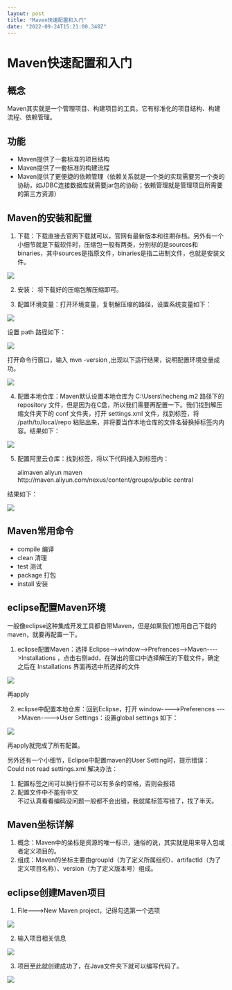 ```yaml
---
layout: post
title: "Maven快速配置和入门"
date: "2022-09-24T15:21:00.348Z"
---
```

Maven快速配置和入门
============

概念
--

Maven其实就是一个管理项目、构建项目的工具。它有标准化的项目结构、构建流程、依赖管理。

功能
--

*   Maven提供了一套标准的项目结构
*   Maven提供了一套标准的构建流程
*   Maven提供了更便捷的依赖管理（依赖关系就是一个类的实现需要另一个类的协助，如JDBC连接数据库就需要jar包的协助；依赖管理就是管理项目所需要的第三方资源）

Maven的安装和配置
-----------

1.  下载：下载直接去官网下载就可以，官网有最新版本和往期存档。另外有一个小细节就是下载软件时，压缩包一般有两类，分别标的是sources和binaries，其中sources是指原文件，binaries是指二进制文件，也就是安装文件。

![](https://img2022.cnblogs.com/blog/2441499/202209/2441499-20220924105417094-2053279734.png)

2.  安装： 将下载好的压缩包解压缩即可。
    
3.  配置环境变量：打开环境变量，复制解压缩的路径，设置系统变量如下：
    

![](https://img2022.cnblogs.com/blog/2441499/202209/2441499-20220924105533881-1124210444.png)

设置 path 路径如下：

![](https://img2022.cnblogs.com/blog/2441499/202209/2441499-20220924105658130-1839749416.png)

打开命令行窗口，输入 mvn -version ,出现以下运行结果，说明配置环境变量成功。

![](https://img2022.cnblogs.com/blog/2441499/202209/2441499-20220924105913492-438730751.png)

4.  配置本地仓库：Maven默认设置本地仓库为 C:\\Users\\hecheng.m2 路径下的 repository 文件，但是因为在C盘，所以我们需要再配置一下。我们找到解压缩文件夹下的 conf 文件夹，打开 settings.xml 文件，找到<localRepository>标签，将 <localRepository>/path/to/local/repo</localRepository> 粘贴出来，并将要当作本地仓库的文件名替换掉标签内内容。结果如下：

![](https://img2022.cnblogs.com/blog/2441499/202209/2441499-20220924110757388-656921471.png)

5.  配置阿里云仓库：找到<mirror>标签，将以下代码插入到标签内：

       <mirror>
          <id>alimaven</id>
          <name>aliyun maven<name>
          <url>http://maven.aliyun.com/nexus/content/groups/public</url>
          <mirrorOf>central</mirrorOf>
       </mirror>
    

结果如下：

![](https://img2022.cnblogs.com/blog/2441499/202209/2441499-20220924112426182-1709317356.png)

Maven常用命令
---------

*   compile 编译
*   clean 清理
*   test 测试
*   package 打包
*   install 安装

eclipse配置Maven环境
----------------

一般像eclipse这种集成开发工具都自带Maven，但是如果我们想用自己下载的maven，就要再配置一下。

1.  eclipse配置Maven：选择 Eclipse-->window-->Prefrences-->Maven---->Installations ，点击右侧add，在弹出的窗口中选择解压的下载文件，确定之后在 Installations 界面再选中所选择的文件

![](https://img2022.cnblogs.com/blog/2441499/202209/2441499-20220924152359875-1205227556.png)

再apply

2.  eclipse中配置本地仓库：回到Eclipse，打开 window---->Preferences --->Maven---->User Settings：设置global settings 如下：

![](https://img2022.cnblogs.com/blog/2441499/202209/2441499-20220924154349201-609297763.png)

再apply就完成了所有配置。

另外还有一个小细节，Eclipse中配置maven的User Setting时，提示错误：Could not read settings.xml 解决办法：

1.  配置标签之间可以换行但不可以有多余的空格，否则会报错
2.  配置文件中不能有中文  
    不过认真看看编码没问题一般都不会出错，我就尾标签写错了，找了半天。

Maven坐标详解
---------

1.  概念：Maven中的坐标是资源的唯一标识，通俗的说，其实就是用来导入包或者定义项目的。
2.  组成：Maven的坐标主要由groupId（为了定义所属组织）、artifactId（为了定义项目名称）、version（为了定义版本号）组成。

eclipse创建Maven项目
----------------

1.  File--->New Maven project，记得勾选第一个选项

![](https://img2022.cnblogs.com/blog/2441499/202209/2441499-20220924160822438-312575517.png)

2.  输入项目相关信息

![](https://img2022.cnblogs.com/blog/2441499/202209/2441499-20220924160931302-396591299.png)

3.  项目至此就创建成功了，在Java文件夹下就可以编写代码了。

![](https://img2022.cnblogs.com/blog/2441499/202209/2441499-20220924161406982-518496409.png)